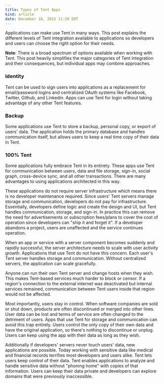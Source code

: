 ```yaml
---
title: Types of Tent Apps
kind: article
date: December 18, 2012 11:20 EDT
---
```


Applications can make use Tent in many ways. This post explains the different levels of Tent integration available to applications so developers and users can choose the right option for their needs.

**Note**: There is a broad spectrum of options available when working with Tent. This post heavily simplifies the major categories of Tent integration and their consequences, but individual apps may combine approaches.

### Identity

Tent can be used to sign users into applications as a replacement for email/password logins and centralized OAuth systems like Facebook, Twitter, Github, and Linkedin. Apps can use Tent for login without taking advantage of any other Tent features.
  
### Backup

Some applications use Tent to store a backup, personal copy, or export of users' data. The application holds the primary database and handles communication itself, but allows users to keep a real time copy of their data in Tent.

### 100% Tent 

Some applications fully embrace Tent in its entirety. These apps use Tent for communication between users, data and file storage, sign-in, social graph, cross-device sync, and all other transactions. There are many advantages to using applications architected in this way.

These applications do not require server infrastructure which means there is no developer maintenance required. Since users' Tent servers manage storage and communication, developers do not pay for infrastructure. Essentially, developers define logic and create the design and UI, but Tent handles communication, storage, and sign-in. In practice this can remove the need for advertisements or subscription fees/plans to cover the cost of operation since developers can "ship it and forget it". If a developer abandons a project, users are unaffected and the service continues operation. 

When an app or service with a server component becomes suddenly and rapidly successful, the server architecture needs to scale with user activity growth. Applications that use Tent do not have this concern. Each user's Tent server handles storage and communication. Without centralized servers, the application can scale gracefully.

Anyone can run their own Tent server and change hosts when they wish. This makes Tent-based services much harder to block or censor. If a region's connection to the external internet was deactivated but internal services remained, communication between Tent users inside that region would not be affected. 

Most importantly, users stay in control. When software companies are sold or shut down, products are often discontinued or merged into other lines. User data can be lost and terms of service are often changed to the detriment of users. Apps that use Tent for storage and communication can avoid this trap entirely. Users control the only copy of their own data and have the original application, so there's nothing to discontinue or unplug. Users can keep using the app with their data as long as they wish.

Additionally if developers' servers never touch users' data, new applications are possible. Today working with sensitive data like medical and financial records terrifies most developers and users alike. Tent lets users keep control of their data. Tent enables applications to analyze and handle sensitive data without "phoning home" with copies of that information. Users can keep their data private and developers can explore domains that were previously inaccessible.
